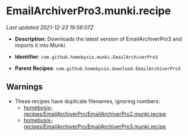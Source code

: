 # EmailArchiverPro3.munki.recipe

_Last updated 2021-12-23 19:58:07Z_

- **Description**: Downloads the latest version of EmailArchiverPro3 and imports it into Munki.

- **Identifier**: `com.github.homebysix.munki.EmailArchiverPro3`

- **Parent Recipes**: `com.github.homebysix.download.EmailArchiverPro3`

## Warnings

- These recipes have duplicate filenames, ignoring numbers:
    - [homebysix-recipes/EmailArchiverPro/EmailArchiverPro2.munki.recipe](/autopkg-dupe-tracker/homebysix-recipes/EmailArchiverPro/EmailArchiverPro2.munki.recipe)
    - [homebysix-recipes/EmailArchiverPro/EmailArchiverPro3.munki.recipe](/autopkg-dupe-tracker/homebysix-recipes/EmailArchiverPro/EmailArchiverPro3.munki.recipe)